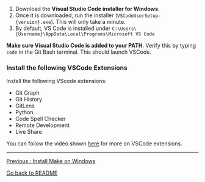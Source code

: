 1. Download the **Visual Studio Code installer for Windows**.   
2. Once it is downloaded, run the installer (`VSCodeUserSetup-{version}.exe`). This will only take a minute.   
3. By default, VS Code is installed under `C:\Users\{Username}\AppData\Local\Programs\Microsoft VS Code`   

**Make sure Visual Studio Code is added to your PATH**. Verify this by typing `code` in the Git Bash terminal. This should launch VSCode.

### Install the following VSCode Extensions

Install the following VScode extensions:

* Git Graph
* Git History
* GitLens
* Python
* Code Spell Checker
* Remote Development
* Live Share

You can follow the video shown [here](https://code.visualstudio.com/learn/get-started/extensions) for more on VSCode extensions.  

___________________________

[Previous : Install Make on Windows](https://github.com/HeatherAn/installations-instructions/blob/main/Install-Make-on-Windows.md)  

[Go back to README](https://github.com/HeatherAn/installations-instructions/blob/main/README.md)

